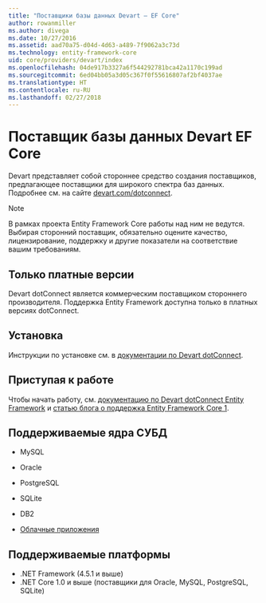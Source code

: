 ```yaml
---
title: "Поставщики базы данных Devart — EF Core"
author: rowanmiller
ms.author: divega
ms.date: 10/27/2016
ms.assetid: aad70a75-d04d-4d63-a489-7f9062a3c73d
ms.technology: entity-framework-core
uid: core/providers/devart/index
ms.openlocfilehash: 04de917b3327a6f544292781bca42a1170c199ad
ms.sourcegitcommit: 6ed04bb05a3d05c367f0f55616807af2bf4037ae
ms.translationtype: HT
ms.contentlocale: ru-RU
ms.lasthandoff: 02/27/2018
---
```

# <a name="devart-ef-core-database-providers"></a>Поставщик базы данных Devart EF Core

Devart представляет собой стороннее средство создания поставщиков, предлагающее поставщики для широкого спектра баз данных. Подробнее см. на сайте [devart.com/dotconnect](https://www.devart.com/dotconnect/).

> [!NOTE]  
> В рамках проекта Entity Framework Core работы над ним не ведутся. Выбирая сторонний поставщик, обязательно оцените качество, лицензирование, поддержку и другие показатели на соответствие вашим требованиям.

## <a name="paid-versions-only"></a>Только платные версии

Devart dotConnect является коммерческим поставщиком стороннего производителя. Поддержка Entity Framework доступна только в платных версиях dotConnect.

## <a name="install"></a>Установка

Инструкции по установке см. в [документации по Devart dotConnect](https://www.devart.com/dotconnect/).

## <a name="get-started"></a>Приступая к работе

Чтобы начать работу, см. [документацию по Devart dotConnect Entity Framework](https://www.devart.com/dotconnect/entityframework.html) и [статью блога о поддержка Entity Framework Core 1](http://blog.devart.com/entity-framework-core-1-entity-framework-7-support.html).

## <a name="supported-database-engines"></a>Поддерживаемые ядра СУБД

* MySQL

* Oracle

* PostgreSQL

* SQLite

* DB2

* [Облачные приложения](https://www.devart.com/dotconnect/#cloud)

## <a name="supported-platforms"></a>Поддерживаемые платформы

* .NET Framework (4.5.1 и выше)
* .NET Core 1.0 и выше (поставщики для Oracle, MySQL, PostgreSQL, SQLite)
